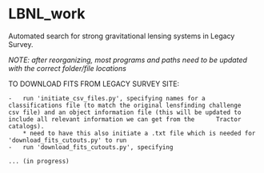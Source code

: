 # LBNL_work
Automated search for strong gravitational lensing systems in Legacy Survey.

*NOTE: after reorganizing, most programs and paths need to be updated with the correct folder/file locations* 

TO DOWNLOAD FITS FROM LEGACY SURVEY SITE:

	-	run 'initiate_csv_files.py', specifying names for a classifications file (to match the original lensfinding challenge 		csv file) and an object information file (this will be updated to include all relevant information we can get from the 		Tractor catalogs).
		* need to have this also initiate a .txt file which is needed for 'download_fits_cutouts.py' to run
	- 	run 'download_fits_cutouts.py', specifying 

	... (in progress)
